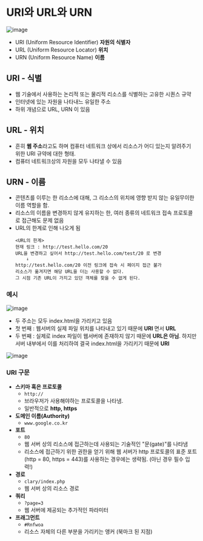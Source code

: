 # URI와 URL와 URN
![image](https://user-images.githubusercontent.com/79209568/168703229-8ada030a-9006-45ff-9f6d-1e023b3dcf6b.png)
- URI (Uniform Resource Identifier) **자원의 식별자**
- URL (Uniform Resource Locator) **위치**
- URN (Uniform Resource Name) **이름**

## URI - 식별
- 웹 기술에서 사용하는 논리적 또는 물리적 리소스를 식별하는 고유한 시퀀스 규약
- 인터넷에 있는 자원을 나타내느 유일한 주소
- 하위 개념으로 URL, URN 이 있음

## URL - 위치
- 흔히 **웹 주소**라고도 하며 컴퓨터 네트워크 상에서 리소스가 어디 있는지 알려주기 위한 URI 규약에 대한 형태.
- 컴퓨터 네트워크상의 자원을 모두 나타낼 수 있음

## URN - 이름
- 콘텐츠를 이루는 한 리소스에 대해, 그 리소스의 위치에 영향 받지 않는 유일무이한 이름 역할을 함.
- 리소스의 이름을 변경하지 않게 유지하는 한, 여러 종류의 네트워크 접속 프로토콜로 접근해도 문제 없음
- URL의 한계로 인해 나오게 됨
  ```
  <URL의 한계>
  현재 링크 : http://test.hello.com/20
  URL을 변경하고 싶어서 http://test.hello.com/test/20 로 변경
      ↓
  http://test.hello.com/20 이전 링크에 접속 시 페이지 접근 불가
  리소스가 옮겨지면 해당 URL을 더는 사용할 수 없다.
  그 시점 기존 URL이 가지고 있던 객체를 찾을 수 없게 된다.

### 예시
![image](https://user-images.githubusercontent.com/79209568/168702621-8a07f8ad-387b-4c10-bf94-9dfbb0e25caf.png)

- 두 주소는 모두 index.html을 가리키고 있음
- 첫 번째 : 웹서버의 실제 파일 위치를 나타내고 있기 때문에 **URI** 면서 **URL**
- 두 번째 : 실제로 index 파일이 웹서버에 존재하지 않기 때문에 **URL은 아님**. 하지만 서버 내부에서 이를 처리하여 결국 index.html을 가리키기 때문에 **URI**


![image](https://user-images.githubusercontent.com/79209568/168706806-ae3c95b3-d2a7-4981-9987-705fa54f8def.png)

### URI 구문
- **스키마 혹은 프로토콜** 
  - `http://`
  - 브라우저가 사용해야하는 프로토콜을 나타냄.
  - 일반적으로 **http, https**
- **도메인 이름(Authority)**
  - `www.google.co.kr`
- **포트**
  - `80`
  - 웹 서버 상의 리소스에 접근하는데 사용되는 기술적인 "문(gate)"를 나타냄
  - 리소스에 접근하기 위한 권한을 얻기 위해 웹 서버가 http 프로토콜의 표준 포트(http = 80, https = 443)를 사용하는 경우에는 생략됨. (아닌 경우 필수 입력!)
- **경로**
  - `clary/index.php`
  - 웹 서버 상의 리소스 경로
- **쿼리**
  - `?page=3`
  - 웹 서버에 제공되는 추가적인 파라미터
- **프래그먼트**
  - `#Rnfwoa`
  - 리소스 자체의 다른 부분을 가리키는 앵커 (북마크 된 지점)
